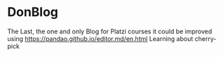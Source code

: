 # DonBlog
The Last, the one and only Blog for Platzi courses
it could be improved using https://pandao.github.io/editor.md/en.html
Learning about cherry-pick